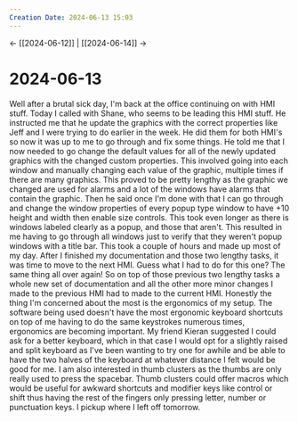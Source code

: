 ```yaml
---
Creation Date: 2024-06-13 15:03
---
```


<- [[2024-06-12]] | [[2024-06-14]]  ->

# 2024-06-13
Well after a brutal sick day, I'm back at the office continuing on with HMI
stuff. Today I called with Shane, who seems to be leading this HMI stuff. He
instructed me that he update the graphics with the correct properties like Jeff
and I were trying to do earlier in the week. He did them for both HMI's so now
it was up to me to go through and fix some things. He told me that I now needed
to go change the default values for all of the newly updated graphics with the
changed custom properties. This involved going into each window and manually
changing each value of the graphic, multiple times if there are many graphics.
This proved to be pretty lengthy as the graphic we changed are used for alarms
and a lot of the windows have alarms that contain the graphic. Then he said once
I'm done with that I can go through and change the window properties of every
popup type window to have +10 height and width then enable size controls. This
took even longer as there is windows labeled clearly as a popup, and those that
aren't. This resulted in me having to go through all windows just to verify that
they weren't popup windows with a title bar. This took a couple of hours and
made up most of my day. After I finished my documentation and those two lengthy
tasks, it was time to move to the next HMI. Guess what I had to do for this one?
The same thing all over again! So on top of those previous two lengthy tasks a
whole new set of documentation and all the other more minor changes I made to
the previous HMI had to made to the current HMI. Honestly the thing I'm
concerned about the most is the ergonomics of my setup. The software being used
doesn't have the most ergonomic keyboard shortcuts on top of me having to do the
same keystrokes numerous times, ergonomics are becoming important. My friend
Kieran suggested I could ask for a better keyboard, which in that case I would
opt for a slightly raised and split keyboard as I've been wanting to try one for
awhile and be able to have the two halves of the keyboard at whatever distance I
felt would be good for me. I am also interested in thumb clusters as the thumbs
are only really used to press the spacebar. Thumb clusters could offer macros
which would be useful for awkward shortcuts and modifier keys like control or
shift thus having the rest of the fingers only pressing letter, number or
punctuation keys. I pickup where I left off tomorrow.